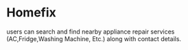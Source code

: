 # Homefix
users can search and find nearby appliance repair services (AC,Fridge,Washing Machine,  Etc.) along with contact details.
